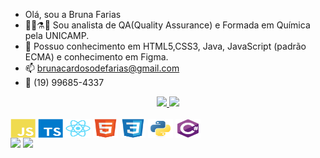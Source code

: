 -   Olá, sou a Bruna Farias
-  👨‍🔬⚗️🔬 Sou analista de QA(Quality Assurance) e Formada em Química pela UNICAMP.
-  👀    Possuo conhecimento em HTML5,CSS3, Java, JavaScript (padrão ECMA) e conhecimento em Figma. 
-  📫    brunacardosodefarias@gmail.com
-  📱    (19) 99685-4337

 <div align="center">
  <a href="https://github.com/BrunaCardosoFarias">
    <img height="180em" src="https://github-readme-stats.vercel.app/api?username=BrunaCardosoFarias&show_icons=false&theme=dracula&include_all_commits=true&count_private=true"/>
    <img height="180em" src="https://github-readme-stats.vercel.app/api/top-langs/?username=BrunaCardosoFarias&layout=compact&langs_count=7&theme=dracula"/>
  </a>
</div>
  
<div style="display: inline_block"><br>
  <img align="center" alt="Bruna-Js" height="30" width="40" src="https://raw.githubusercontent.com/devicons/devicon/master/icons/javascript/javascript-plain.svg">
  <img align="center" alt="Bruna-Ts" height="30" width="40" src="https://raw.githubusercontent.com/devicons/devicon/master/icons/typescript/typescript-plain.svg">
  <img align="center" alt="Bruna-React" height="30" width="40" src="https://raw.githubusercontent.com/devicons/devicon/master/icons/react/react-original.svg">
  <img align="center" alt="Bruna-HTML" height="30" width="40" src="https://raw.githubusercontent.com/devicons/devicon/master/icons/html5/html5-original.svg">
  <img align="center" alt="Bruna-CSS" height="30" width="40" src="https://raw.githubusercontent.com/devicons/devicon/master/icons/css3/css3-original.svg">
  <img align="center" alt="Bruna-Python" height="30" width="40" src="https://raw.githubusercontent.com/devicons/devicon/master/icons/python/python-original.svg">
  <img align="center" alt="Bruna-Csharp" height="30" width="40" src="https://raw.githubusercontent.com/devicons/devicon/master/icons/csharp/csharp-original.svg">
</div>


  <div>
     <a href = "brunacardosodefarias@gmail.com"><img src="https://img.shields.io/badge/-Gmail-%23333?style=for-the-badge&logo=gmail&logoColor=white" target="_blank"></a>
  <a href="https://www.linkedin.com/in/bruna-farias-94aa4615a/" target="_blank"><img src="https://img.shields.io/badge/-LinkedIn-%230077B5?style=for-the-badge&logo=linkedin&logoColor=white" target="_blank"></a> 
  </div>
  
  
  
